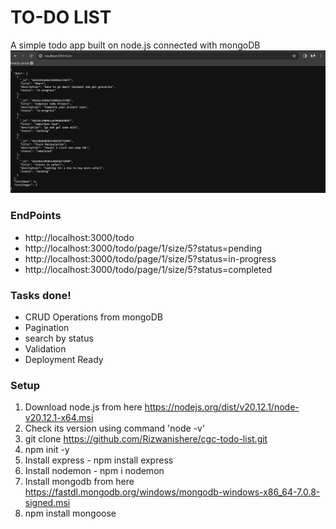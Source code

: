 # TO-DO LIST
A simple todo app built on node.js connected with mongoDB
![todo App](https://raw.githubusercontent.com/Rizwanishere/cgc-todo-list/main/images/toDO.png)

### EndPoints
- http://localhost:3000/todo
- http://localhost:3000/todo/page/1/size/5?status=pending
- http://localhost:3000/todo/page/1/size/5?status=in-progress
- http://localhost:3000/todo/page/1/size/5?status=completed

### Tasks done!
- CRUD Operations from mongoDB
- Pagination
- search by status
- Validation
- Deployment Ready

### Setup
1. Download node.js from here https://nodejs.org/dist/v20.12.1/node-v20.12.1-x64.msi
2. Check its version using command 'node -v'
3. git clone https://github.com/Rizwanishere/cgc-todo-list.git
4. npm init -y 
5. Install express - npm install express
6. Install nodemon - npm i nodemon
7. Install mongodb from here https://fastdl.mongodb.org/windows/mongodb-windows-x86_64-7.0.8-signed.msi
8. npm install mongoose
